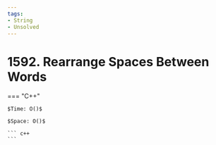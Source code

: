 ```yaml
---
tags:
- String
- Unsolved
---
```



# 1592. Rearrange Spaces Between Words

=== "C++"

    $Time: O()$

    $Space: O()$

    ``` c++
    ```